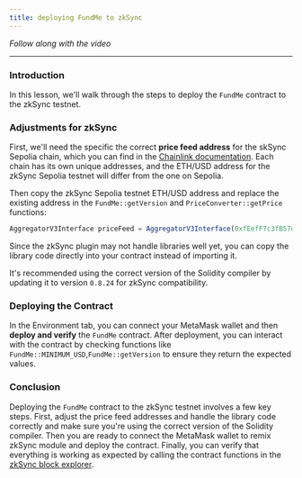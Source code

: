 ```yaml
---
title: deploying FundMe to zkSync
---
```


_Follow along with the video_

---

### Introduction

In this lesson, we'll walk through the steps to deploy the `FundMe` contract to the zkSync testnet.

### Adjustments for zkSync

First, we'll need the specific the correct **price feed address** for the skSync Sepolia chain, which you can find in the [Chainlink documentation](https://docs.chain.link/data-feeds/price-feeds/addresses?network=zksync&page=1). Each chain has its own unique addresses, and the ETH/USD address for the zkSync Sepolia testnet will differ from the one on Sepolia.

Then copy the zkSync Sepolia testnet ETH/USD address and replace the existing address in the `FundMe::getVersion` and `PriceConverter::getPrice` functions:

```js
AggregatorV3Interface priceFeed = AggregatorV3Interface(0xfEefF7c3fB57d18C5C6Cdd71e45D2D0b4F9377bF); // Add ETH/USD zkSync Sepolia address here
```

Since the zkSync plugin may not handle libraries well yet, you can copy the library code directly into your contract instead of importing it.

It's recommended using the correct version of the Solidity compiler by updating it to version `0.8.24` for zkSync compatibility.

### Deploying the Contract

In the Environment tab, you can connect your MetaMask wallet and then **deploy and verify** the `FundMe` contract. After deployment, you can interact with the contract by checking functions like `FundMe::MINIMUM_USD`,`FundMe::getVersion` to ensure they return the expected values.

### Conclusion

Deploying the `FundMe` contract to the zkSync testnet involves a few key steps. First, adjust the price feed addresses and handle the library code correctly and make sure you're using the correct version of the Solidity compiler. Then you are ready to connect the MetaMask wallet to remix zkSync module and deploy the contract. Finally, you can verify that everything is working as expected by calling the contract functions in the [zkSync block explorer](https://sepolia.explorer.zksync.io/).

